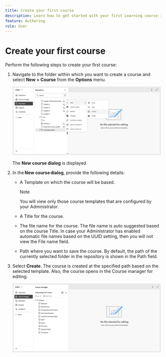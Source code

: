 ```yaml
---
title: Create your first course 
description: Learn how to get started with your first Learning course in Adobe Experience Manager Guides.  
feature: Authoring 
role: User
---
```

# Create your first course 

Perform the following steps to create your first course: 

1. Navigate to the folder within which you want to create a course and select **New > Course** from the **Options** menu.

    ![](assets/create-new-course.png)

    The **New course dialog** is displayed.  
2. In the **New course dialog**, provide the following details: 
    - A Template on which the course will be based.  
    
       >[!NOTE]
       >
       > You will view only those course templates that are configured by your Administrator. 

    - A Title for the course. 
    - The file name for the course. The file name is auto suggested based on the course Title. In case your Administrator has enabled automatic file names based on the UUID setting, then you will not view the File name field. 
    - Path where you want to save the course. By default, the path of the currently selected folder in the repository is shown in the Path field. 
3. Select **Create**. 
    The course is created at the specified path based on the selected template. Also, 	the course opens in the Course manager for editing.  

    ![](assets/course-manager-read-only-mode.png)


    

